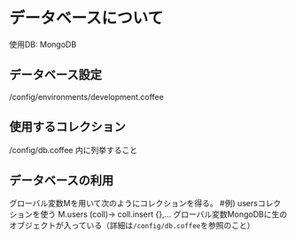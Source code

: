 # データベースについて
使用DB: MongoDB

## データベース設定
/config/environments/development.coffee

## 使用するコレクション
/config/db.coffee 内に列挙すること

## データベースの利用
グローバル変数Mを用いて次のようにコレクションを得る。
    #例) usersコレクションを使う
    M.users (coll)->
      coll.insert {},...
グローバル変数MongoDBに生のオブジェクトが入っている（詳細は`/config/db.coffee`を参照のこと）
